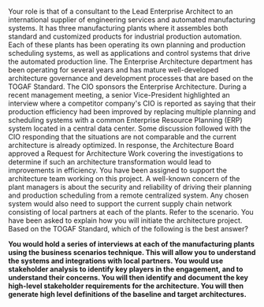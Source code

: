 Your role is that of a consultant to the Lead Enterprise Architect to an international supplier of engineering services and automated manufacturing systems. It has three manufacturing plants where it assembles both standard and customized products for industrial production automation. Each of these plants has been operating its own planning and production scheduling systems, as well as applications and control systems that drive the automated production line.
The Enterprise Architecture department has been operating for several years and has mature well-developed architecture governance and development processes that are based on the TOGAF Standard. The CIO sponsors the Enterprise Architecture.
During a recent management meeting, a senior Vice-President highlighted an interview where a competitor company's CIO is reported as saying that their production efficiency had been improved by replacing multiple planning and scheduling systems with a common Enterprise Resource Planning (ERP) system located in a central data center. Some discussion followed with the CIO responding that the situations are not comparable and the current architecture is already optimized.
In response, the Architecture Board approved a Request for Architecture Work covering the investigations to determine if such an architecture transformation would lead to improvements in efficiency. You have been assigned to support the architecture team working on this project.
A well-known concern of the plant managers is about the security and reliability of driving their planning and production scheduling from a remote centralized system. Any chosen system would also need to support the current supply chain network consisting of local partners at each of the plants.
Refer to the scenario.
You have been asked to explain how you will initiate the architecture project.
Based on the TOGAF Standard, which of the following is the best answer?

**You would hold a series of interviews at each of the manufacturing plants using the business scenarios technique. This will allow you to understand the systems and integrations with local partners. You would use stakeholder analysis to identify key players in the engagement, and to understand their concerns. You will then identify and document the key high-level stakeholder requirements for the architecture. You will then generate high level definitions of the baseline and target architectures.**
